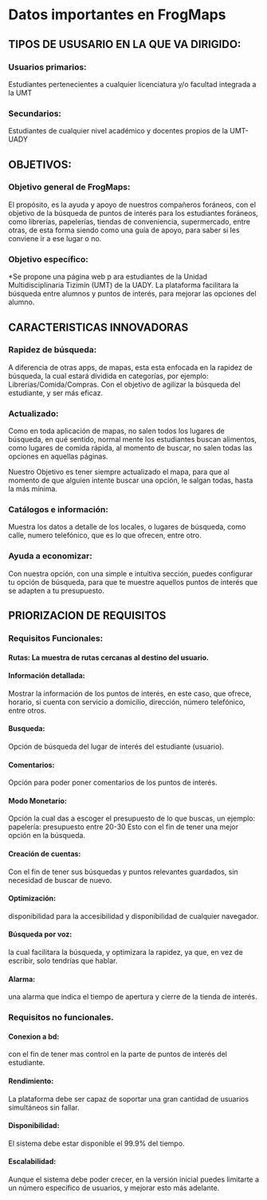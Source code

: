 # Datos importantes en FrogMaps

## TIPOS DE USUSARIO EN LA QUE VA DIRIGIDO:

### Usuarios primarios:

Estudiantes pertenecientes a cualquier licenciatura y/o facultad integrada a la UMT

### Secundarios:

Estudiantes de cualquier nivel académico y docentes propios de la UMT-UADY 

  
## OBJETIVOS:

### Objetivo general de FrogMaps:

El propósito, es la ayuda y apoyo de nuestros compañeros foráneos, con el objetivo de la búsqueda de puntos de interés para los estudiantes
foráneos, como librerías, papelerías, tiendas de conveniencia, supermercado, entre otras, de esta forma siendo como una guía de apoyo, 
para saber si les conviene ir a ese lugar o no. 


### Objetivo específico:

*Se propone una página web p ara estudiantes de la Unidad Multidisciplinaria Tizimín (UMT) de la UADY. 
La plataforma facilitara la búsqueda entre alumnos y puntos de interés, para mejorar las opciones del alumno.

## CARACTERISTICAS INNOVADORAS

### Rapidez de búsqueda:

A diferencia de otras apps, de mapas, esta esta enfocada en la 
rapidez de búsqueda, la cual estará dividida en categorías, por ejemplo: Librerías/Comida/Compras.
Con el objetivo de agilizar la búsqueda del estudiante, y ser más eficaz.

### Actualizado:

Como en toda aplicación de mapas, no salen todos los
lugares de búsqueda, en qué sentido, normal mente los 
estudiantes buscan alimentos, como lugares de comida 
rápida, al momento de buscar, no salen todas las opciones 
en aquellas páginas.

Nuestro Objetivo es tener siempre actualizado el mapa, para 
que al momento de que alguien intente buscar una opción, le 
salgan todas, hasta la más mínima.

### Catálogos e información:

Muestra los datos a detalle de los locales, o lugares de 
búsqueda, como calle, numero telefónico, que es lo que ofrecen, entre otro.

### Ayuda a economizar:

Con nuestra opción, con una simple e intuitiva sección, puedes 
configurar tu opción de búsqueda, para que te muestre aquellos puntos 
de interés que se adapten a tu presupuesto. 

## PRIORIZACION DE REQUISITOS

### Requisitos Funcionales:

#### Rutas: La muestra de rutas cercanas al destino del usuario.

#### Información detallada: 
Mostrar la información de los puntos 
de interés, en este caso, que ofrece, horario, si cuenta 
con servicio a domicilio, dirección, número telefónico, entre otros. 

#### Busqueda:
Opción de búsqueda del lugar de interés del estudiante (usuario).

#### Comentarios: 
Opción para poder poner comentarios de los puntos de interés.

#### Modo Monetario: 
Opción la cual das a escoger el presupuesto de lo que buscas, 
un ejemplo:  papelería: presupuesto entre 20-30
 Esto con el fin de tener una mejor opción en la búsqueda.

#### Creación de cuentas: 
Con el fin de tener sus búsquedas y
puntos relevantes guardados, sin necesidad de buscar de nuevo.


#### Optimización:

disponibilidad para la accesibilidad y disponibilidad de cualquier navegador.

#### Búsqueda por voz: 
la cual facilitara la búsqueda, y optimizara la rapidez, ya que, en vez de escribir, solo tendrías que hablar.

#### Alarma:
una alarma que indica el tiempo de apertura y cierre de la tienda de interés.


### Requisitos no funcionales.


#### Conexion a bd:

con el fin de tener mas control en la parte de puntos de interés del estudiante.

#### Rendimiento:

La plataforma debe ser capaz de soportar una gran cantidad de usuarios simultáneos sin fallar.

#### Disponibilidad: 

El sistema debe estar disponible el 99.9% del tiempo.

#### Escalabilidad:

Aunque el sistema debe poder crecer, en la versión inicial puedes limitarte a 
un número específico de usuarios, y mejorar esto más adelante.


